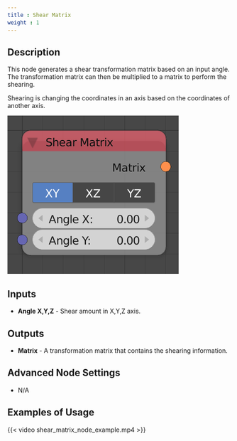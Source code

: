```yaml
---
title : Shear Matrix
weight : 1
---
```


## Description

This node generates a shear transformation matrix based on an input
angle. The transformation matrix can then be multiplied to a matrix to
perform the shearing.

Shearing is changing the coordinates in an axis based on the coordinates
of another axis.

![image](shear_matrix_node.png)

## Inputs

  - **Angle X,Y,Z** - Shear amount in X,Y,Z axis.

## Outputs

  - **Matrix** - A transformation matrix that contains the shearing
    information.

## Advanced Node Settings

  - N/A

## Examples of Usage

{{< video shear_matrix_node_example.mp4 >}}
